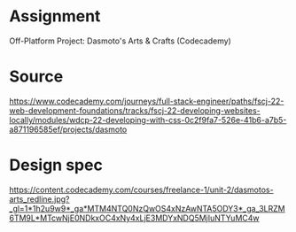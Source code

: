 # Assignment

Off-Platform Project: Dasmoto's Arts & Crafts (Codecademy)

# Source

https://www.codecademy.com/journeys/full-stack-engineer/paths/fscj-22-web-development-foundations/tracks/fscj-22-developing-websites-locally/modules/wdcp-22-developing-with-css-0c2f9fa7-526e-41b6-a7b5-a871196585ef/projects/dasmoto

# Design spec

https://content.codecademy.com/courses/freelance-1/unit-2/dasmotos-arts_redline.jpg?_gl=1*1h2u9w9*_ga*MTM4NTQ0NzQwOS4xNzAwNTA5ODY3*_ga_3LRZM6TM9L*MTcwNjE0NDkxOC4xNy4xLjE3MDYxNDQ5MjIuNTYuMC4w

